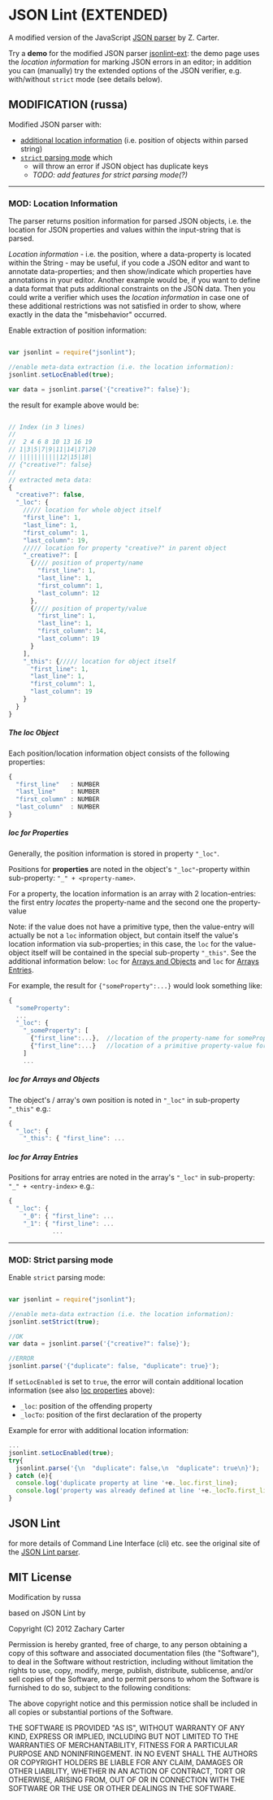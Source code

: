 JSON Lint (EXTENDED)
=========

A modified version of the JavaScript [JSON parser](https://github.com/zaach/jsonlint/) by Z. Carter.

Try a **demo** for the modified JSON parser [jsonlint-ext](https://russaa.github.io/jsonlint-ext/):
the demo page uses the _location information_ for marking JSON errors in an editor;
in addition you can (manually) try the extended options of the JSON verifier, e.g. with/without
`strict` mode (see details below).


MODIFICATION (russa)
----

Modified JSON parser with:
 * [additional location information](#mod-location-information) (i.e. position of objects within parsed string)
 * [`strict` parsing mode](#mod-strict-parsing-mode) which
   * will throw an error if JSON object has duplicate keys
   * _TODO: add features for strict parsing mode(?)_

-----

### MOD: Location Information

The parser returns position information for parsed JSON objects, i.e.
the location for JSON properties and values within the input-string that is parsed.


_Location information_ - i.e. the position, where a data-property is located
within the String - may be useful, if you code a JSON editor and want to
annotate data-properties; and then show/indicate which properties have annotations
in your editor.
Another example would be, if you want to define a data format that puts
additional constraints on the JSON data.
Then you could write a verifier which uses the _location information_ in case
one of these additional restrictions was not satisfied in order to show,
where exactly in the data the "misbehavior" occurred.



Enable extraction of position information:
```javascript

var jsonlint = require("jsonlint");

//enable meta-data extraction (i.e. the location information):
jsonlint.setLocEnabled(true);

var data = jsonlint.parse('{"creative?": false}');

```

the result for example above would be:
```javascript

// Index (in 3 lines)
//
//  2 4 6 8 10 13 16 19
// 1|3|5|7|9|11|14|17|20
// |||||||||||12|15|18|
// {"creative?": false}
//
// extracted meta data:
{
  "creative?": false,
  "_loc": {
    ///// location for whole object itself
    "first_line": 1,
    "last_line": 1,
    "first_column": 1,
    "last_column": 19,
    ///// location for property "creative?" in parent object
    "_creative?": [
      {//// position of property/name
        "first_line": 1,
        "last_line": 1,
        "first_column": 1,
        "last_column": 12
      },
      {//// position of property/value
        "first_line": 1,
        "last_line": 1,
        "first_column": 14,
        "last_column": 19
      }
    ],
    "_this": {///// location for object itself
      "first_line": 1,
      "last_line": 1,
      "first_column": 1,
      "last_column": 19
    }
  }
}
```

##### The loc Object

Each position/location information object consists of the following properties:
```javascript
{
  "first_line"   : NUMBER
  "last_line"    : NUMBER
  "first_column" : NUMBER
  "last_column"  : NUMBER
}
```

##### loc for Properties

Generally, the position information is stored in property `"_loc"`.

Positions for **properties** are noted in the object's `"_loc"`-property
within sub-property: `"_" + <property-name>`.

For a property, the location information is an array with 2 location-entries:
the first entry _locates_ the property-name and the second one the property-value

Note: if the value does not have a primitive type, then the value-entry will actually be not
 a `loc` information object, but contain itself the value's location information via sub-properties;
 in this case, the `loc` for the value-object itself will be contained in the special sub-property `"_this"`.
See the additional information below: `loc` for [Arrays and Objects](loc-for-arrays-and-objects) and
`loc` for [Arrays Entries](loc-for-array-entries).


For example, the result for `{"someProperty":...}` would look something like:
```javascript
{
  "someProperty":
  ...
  "_loc": {
    "_someProperty": [
      {"first_line":...},  //location of the property-name for someProperty
      {"first_line":...}   //location of a primitive property-value for someProperty
    ]
    ...
```

##### loc for Arrays and Objects

The object's / array's own position is noted in `"_loc"` in sub-property `"_this"`
e.g.:
```javascript
{
  "_loc": {
    "_this": { "first_line": ...
````

##### loc for Array Entries

Positions for array entries are noted in the array's `"_loc"` in sub-property: `"_" + <entry-index>`
e.g.:
```javascript
{
  "_loc": {
    "_0": { "first_line": ...
    "_1": { "first_line": ...
            ...
```

-----

### MOD: Strict parsing mode

Enable `strict` parsing mode:
```javascript

var jsonlint = require("jsonlint");

//enable meta-data extraction (i.e. the location information):
jsonlint.setStrict(true);

//OK
var data = jsonlint.parse('{"creative?": false}');

//ERROR
jsonlint.parse('{"duplicate": false, "duplicate": true}');

```

If `setLocEnabled` is set to `true`, the error will contain additional location
information (see also [loc properties](#the-loc-properties) above):
 * `_loc`: position of the offending property
 * `_locTo`: position of the first declaration of the property

Example for error with additional location information:
```javascript
...
jsonlint.setLocEnabled(true);
try{
  jsonlint.parse('{\n  "duplicate": false,\n  "duplicate": true\n}');
} catch (e){
  console.log('duplicate property at line '+e._loc.first_line);
  console.log('property was already defined at line '+e._locTo.first_line);
}
```


## JSON Lint

for more details of Command Line Interface (cli) etc. see the
original site of the [JSON Lint parser](https://github.com/zaach/jsonlint/).


## MIT License


Modification by russa


based on JSON Lint by

Copyright (C) 2012 Zachary Carter

Permission is hereby granted, free of charge, to any person obtaining a copy of this software and associated documentation files (the "Software"), to deal in the Software without restriction, including without limitation the rights to use, copy, modify, merge, publish, distribute, sublicense, and/or sell copies of the Software, and to permit persons to whom the Software is furnished to do so, subject to the following conditions:

The above copyright notice and this permission notice shall be included in all copies or substantial portions of the Software.

THE SOFTWARE IS PROVIDED "AS IS", WITHOUT WARRANTY OF ANY KIND, EXPRESS OR IMPLIED, INCLUDING BUT NOT LIMITED TO THE WARRANTIES OF MERCHANTABILITY, FITNESS FOR A PARTICULAR PURPOSE AND NONINFRINGEMENT. IN NO EVENT SHALL THE AUTHORS OR COPYRIGHT HOLDERS BE LIABLE FOR ANY CLAIM, DAMAGES OR OTHER LIABILITY, WHETHER IN AN ACTION OF CONTRACT, TORT OR OTHERWISE, ARISING FROM, OUT OF OR IN CONNECTION WITH THE SOFTWARE OR THE USE OR OTHER DEALINGS IN THE SOFTWARE.
